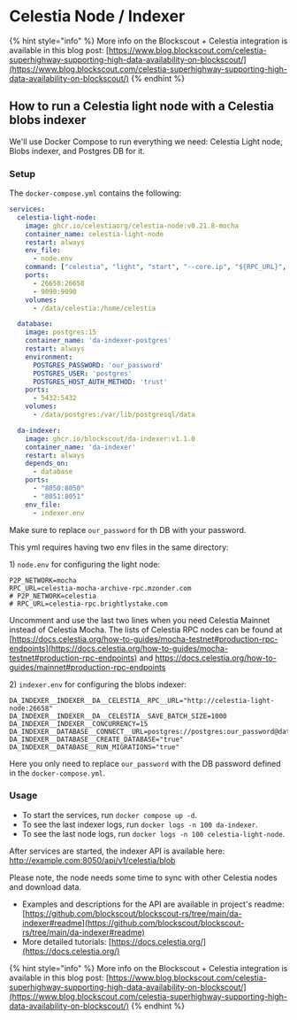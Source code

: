 # Celestia Node / Indexer

{% hint style="info" %}
More info on the Blockscout + Celestia integration is available in this blog post: [https://www.blog.blockscout.com/celestia-superhighway-supporting-high-data-availability-on-blockscout/](https://www.blog.blockscout.com/celestia-superhighway-supporting-high-data-availability-on-blockscout/)
{% endhint %}

## How to run a Celestia light node with a Celestia blobs indexer

We'll use Docker Compose to run everything we need: Celestia Light node, Blobs indexer, and Postgres DB for it.

### Setup

The `docker-compose.yml` contains the following:

```yml
services:
  celestia-light-node:
    image: ghcr.io/celestiaorg/celestia-node:v0.21.8-mocha
    container_name: celestia-light-node
    restart: always
    env_file:
      - node.env
    command: ["celestia", "light", "start", "--core.ip", "${RPC_URL}", "--core.port", "9090", "--p2p.network", "${P2P_NETWORK}", "--rpc.addr", "0.0.0.0", "--rpc.skip-auth", "--gateway", "--gateway.addr", "0.0.0.0"]
    ports:
      - 26658:26658
      - 9090:9090
    volumes:
      - /data/celestia:/home/celestia

  database:
    image: postgres:15
    container_name: 'da-indexer-postgres'
    restart: always
    environment:
      POSTGRES_PASSWORD: 'our_password'
      POSTGRES_USER: 'postgres'
      POSTGRES_HOST_AUTH_METHOD: 'trust'
    ports:
      - 5432:5432
    volumes:
      - /data/postgres:/var/lib/postgresql/data

  da-indexer:
    image: ghcr.io/blockscout/da-indexer:v1.1.0
    container_name: 'da-indexer'
    restart: always
    depends_on:
      - database
    ports:
      - "8050:8050"
      - "8051:8051"
    env_file:
      - indexer.env
```

Make sure to replace `our_password` for th DB with your password.

This yml requires having two env files in the same directory:

1\) `node.env` for configuring the light node:

```
P2P_NETWORK=mocha
RPC_URL=celestia-mocha-archive-rpc.mzonder.com
# P2P_NETWORK=celestia
# RPC_URL=celestia-rpc.brightlystake.com
```

Uncomment and use the last two lines when you need Celestia Mainnet instead of Celestia Mocha. The lists of Celestia RPC nodes can be found at [https://docs.celestia.org/how-to-guides/mocha-testnet#production-rpc-endpoints](https://docs.celestia.org/how-to-guides/mocha-testnet#production-rpc-endpoints) and https://docs.celestia.org/how-to-guides/mainnet#production-rpc-endpoints

2\) `indexer.env` for configuring the blobs indexer:

```
DA_INDEXER__INDEXER__DA__CELESTIA__RPC__URL="http://celestia-light-node:26658"
DA_INDEXER__INDEXER__DA__CELESTIA__SAVE_BATCH_SIZE=1000
DA_INDEXER__INDEXER__CONCURRENCY=15
DA_INDEXER__DATABASE__CONNECT__URL=postgres://postgres:our_password@database:5432/blockscout
DA_INDEXER__DATABASE__CREATE_DATABASE="true"
DA_INDEXER__DATABASE__RUN_MIGRATIONS="true"
```

Here you only need to replace `our_password` with the DB password defined in the `docker-compose.yml`.

### Usage

* To start the services, run `docker compose up -d`.
* To see the last indexer logs, run `docker logs -n 100 da-indexer`.
* To see the last node logs, run `docker logs -n 100 celestia-light-node`.

After services are started, the indexer API is available here: http://example.com:8050/api/v1/celestia/blob

Please note, the node needs some time to sync with other Celestia nodes and download data.

* Examples and descriptions for the API are available in project's readme: [https://github.com/blockscout/blockscout-rs/tree/main/da-indexer#readme](https://github.com/blockscout/blockscout-rs/tree/main/da-indexer#readme)
* More detailed tutorials: [https://docs.celestia.org/](https://docs.celestia.org/)

{% hint style="info" %}
More info on the Blockscout + Celestia integration is available in this blog post: [https://www.blog.blockscout.com/celestia-superhighway-supporting-high-data-availability-on-blockscout/](https://www.blog.blockscout.com/celestia-superhighway-supporting-high-data-availability-on-blockscout/)
{% endhint %}
